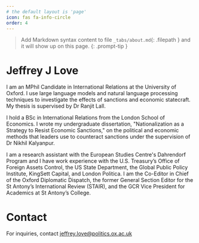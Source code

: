 ```yaml
---
# the default layout is 'page'
icon: fas fa-info-circle
order: 4
---
```


> Add Markdown syntax content to file `_tabs/about.md`{: .filepath } and it will show up on this page.
{: .prompt-tip }

# Jeffrey J Love

I am an MPhil Candidate in International Relations at the University of Oxford. I use large language models and natural language processing techniques to investigate the effects of sanctions and economic statecraft. My thesis is supervised by Dr Ranjit Lall.

I hold a BSc in International Relations from the London School of Economics. I wrote my undergraduate dissertation, "Nationalization as a Strategy to Resist Economic Sanctions," on the political and economic methods that leaders use to counteract sanctions under the supervision of Dr Nikhil Kalyanpur.

I am a research assistant with the European Studies Centre's Dahrendorf Program and I have work experience with the U.S. Treasury’s Office of Foreign Assets Control, the US State Department, the Global Public Policy Institute, KingSett Capital, and London Politica. I am the Co-Editor in Chief of the Oxford Diplomatic Dispatch, the former General Section Editor for the St Antony’s International Review (STAIR), and the GCR Vice President for Academics at St Antony’s College.

# Contact

For inquiries, contact [jeffrey.love@politics.ox.ac.uk](mailto:jeffrey.love@politics.ox.ac.uk)
